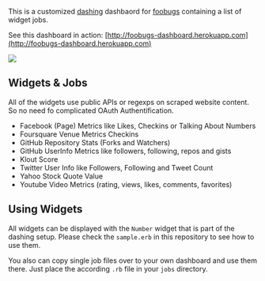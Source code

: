 This is a customized [dashing](http://shopify.github.com/dashing) dashbaord for [foobugs](http://www.foobugs.com) containing a list of widget jobs.

See this dashboard in action: [http://foobugs-dashboard.herokuapp.com](http://foobugs-dashboard.herokuapp.com)

<img src="https://raw.github.com/foobugs/foobugs-dashboard/dashing_foobugs_screenshot.jpg" /></img>

## Widgets & Jobs

All of the widgets use public APIs or regexps on scraped website content. So no need fo complicated OAuth Authentification.

* Facebook (Page) Metrics like Likes, Checkins or Talking About Numbers
* Foursquare Venue Metrics Checkins
* GitHub Repository Stats (Forks and Watchers)
* GitHub UserInfo Metrics like followers, following, repos and gists
* Klout Score
* Twitter User Info like Followers, Following and Tweet Count
* Yahoo Stock Quote Value
* Youtube Video Metrics (rating, views, likes, comments, favorites)

## Using Widgets

All widgets can be displayed with the `Number` widget that is part of the dashing setup. Please check the `sample.erb` in this repository to see how to use them.

You also can copy single job files over to your own dashboard and use them there. Just place the according `.rb` file in your `jobs` directory.